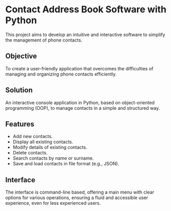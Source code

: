 # Contact Address Book Software with Python

This project aims to develop an intuitive and interactive software to simplify the management of phone contacts.

## Objective

To create a user-friendly application that overcomes the difficulties of managing and organizing phone contacts efficiently.

## Solution

An interactive console application in Python, based on object-oriented programming (OOP), to manage contacts in a simple and structured way.

## Features

* Add new contacts.
* Display all existing contacts.
* Modify details of existing contacts.
* Delete contacts.
* Search contacts by name or surname.
* Save and load contacts in file format (e.g., JSON).

## Interface

The interface is command-line based, offering a main menu with clear options for various operations, ensuring a fluid and accessible user experience, even for less experienced users.

